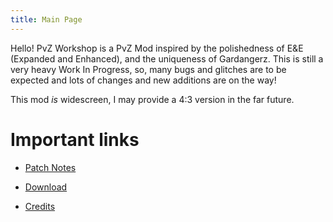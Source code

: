 ```yaml
---
title: Main Page
---
```

Hello! PvZ Workshop is a PvZ Mod inspired by the polishedness of E&E (Expanded and Enhanced), and the uniqueness of Gardangerz. This is still a very heavy Work In Progress, so, many bugs and glitches are to be expected and lots of changes and new additions are on the way!

This mod *is* widescreen, I may provide a 4:3 version in the far future.

# Important links


- [Patch Notes](Patch_Notes)

- [Download](Download)

- [Credits](Credits)
